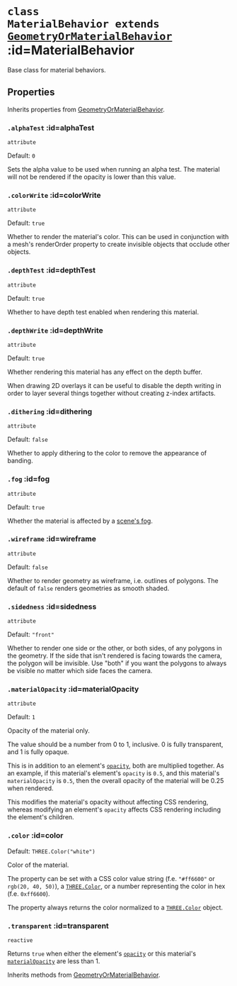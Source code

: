 
# <code>class <b>MaterialBehavior</b> extends [GeometryOrMaterialBehavior](../GeometryOrMaterialBehavior.md)</code> :id=MaterialBehavior

Base class for material behaviors.

## Properties

Inherits properties from [GeometryOrMaterialBehavior](../GeometryOrMaterialBehavior.md).


### <code>.<b>alphaTest</b></code> :id=alphaTest

`attribute`

Default: `0`

Sets the alpha value to be used when running an alpha test. The material
will not be rendered if the opacity is lower than this value.
        


### <code>.<b>colorWrite</b></code> :id=colorWrite

`attribute`

Default: `true`

Whether to render the material's color. This can be used in conjunction
with a mesh's renderOrder property to create invisible objects that
occlude other objects.
        


### <code>.<b>depthTest</b></code> :id=depthTest

`attribute`

Default: `true`

Whether to have depth test enabled when rendering this material.
        


### <code>.<b>depthWrite</b></code> :id=depthWrite

`attribute`

Default: `true`

Whether rendering this material has any effect on the depth buffer.

When drawing 2D overlays it can be useful to disable the depth writing in
order to layer several things together without creating z-index
artifacts.
        


### <code>.<b>dithering</b></code> :id=dithering

`attribute`

Default: `false`

Whether to apply dithering to the color to remove the appearance of
banding.
        


### <code>.<b>fog</b></code> :id=fog

`attribute`

Default: `true`

Whether the material is affected by a [scene's fog](../../../core/Scene#fogMode).
        


### <code>.<b>wireframe</b></code> :id=wireframe

`attribute`

Default: `false`

Whether to render geometry as wireframe, i.e. outlines of polygons. The
default of `false` renders geometries as smooth shaded.
        


### <code>.<b>sidedness</b></code> :id=sidedness

`attribute`

Default: `"front"`

Whether to render one side or the other, or both sides, of any polygons
in the geometry. If the side that isn't rendered is facing towards the
camera, the polygon will be invisible. Use "both" if you want the
polygons to always be visible no matter which side faces the camera.
        


### <code>.<b>materialOpacity</b></code> :id=materialOpacity

`attribute`

Default: `1`

Opacity of the material only.

The value should be a number from 0 to 1, inclusive. 0 is fully transparent, and 1
is fully opaque.

This is in addition to an element's
[`opacity`](../../../core/SharedAPI#opacity), both are multiplied
together. As an example, if this material's element's `opacity` is `0.5`,
and this material's `materialOpacity` is `0.5`, then the overall opacity
of the material will be 0.25 when rendered.

This modifies the material's opacity without affecting CSS rendering,
whereas modifying an element's `opacity` affects CSS rendering including
the element's children.
        


### <code>.<b>color</b></code> :id=color

Default: `THREE.Color("white")`

Color of the material.

The property can be set with a CSS color value string (f.e. `"#ff6600"`
or `rgb(20, 40, 50)`), a
[`THREE.Color`](https://threejs.org/docs/index.html?q=material#api/en/math/Color),
or a number representing the color in hex (f.e. `0xff6600`).

The property always returns the color normalized to a
[`THREE.Color`](https://threejs.org/docs/index.html?q=material#api/en/math/Color)
object.
        


### <code>.<b>transparent</b></code> :id=transparent

`reactive`

Returns `true` when either the element's
[`opacity`](../../../core/SharedAPI#opacity) or this material's
[`materialOpacity`](#materialOpacity) are less than 1.
        



Inherits methods from [GeometryOrMaterialBehavior](../GeometryOrMaterialBehavior.md).


        